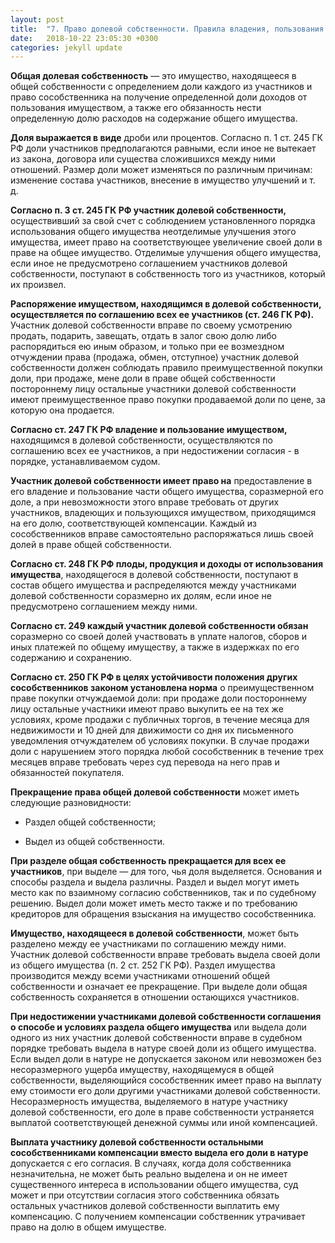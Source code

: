 ```yaml
---
layout: post
title:  "7. Право долевой собственности. Правила владения, пользования и распоряжения имуществом, составляющим общую долевую собственность. Выдел доли."
date:   2018-10-22 23:05:30 +0300
categories: jekyll update
---
```


**Общая долевая собственность** — это имущество, находящееся в общей собственности с определением доли каждого из участников и право сособственника на получение определенной доли доходов от пользования имуществом, а также его обязанность нести определенную долю расходов на содержание общего имущества.

**Доля выражается в виде** дроби или процентов. Согласно п. 1 ст. 245 ГК РФ доли участников предполагаются равными, если иное не вытекает из закона, договора или существа сложившихся между ними отношений. Размер доли может изменяться по различным причинам: изменение состава участников, внесение в имущество улучшений и т. д.

**Согласно п. 3 ст. 245 ГК РФ участник долевой собственности,** осуществивший за свой счет с соблюдением установленного порядка использования общего имущества неотделимые улучшения этого имущества, имеет право на соответствующее увеличение своей доли в праве на общее имущество. Отделимые улучшения общего имущества, если иное не предусмотрено соглашением участников долевой собственности, поступают в собственность того из участников, который их произвел.

**Распоряжение имуществом, находящимся в долевой собственности, осуществляется по соглашению всех ее участников (ст. 246 ГК РФ).** Участник долевой собственности вправе по своему усмотрению продать, подарить, завещать, отдать в залог свою долю либо распорядиться ею иным образом, и только при ее возмездном отчуждении права (продажа, обмен, отступное) участник долевой собственности должен соблюдать правило преимущественной покупки доли, при продаже, мене доли в праве общей собственности постороннему лицу остальные участники долевой собственности имеют преимущественное право покупки продаваемой доли по цене, за которую она продается.

**Согласно ст. 247 ГК РФ владение и пользование имуществом,** находящимся в долевой собственности, осуществляются по соглашению всех ее участников, а при недостижении согласия - в порядке, устанавливаемом судом.

**Участник долевой собственности имеет право на** предоставление в его владение и пользование части общего имущества, соразмерной его доле, а при невозможности этого вправе требовать от других участников, владеющих и пользующихся имуществом, приходящимся на его долю, соответствующей компенсации. Каждый из сособственников вправе самостоятельно распоряжаться лишь своей долей в праве общей собственности.	

**Согласно ст. 248 ГК РФ плоды, продукция и доходы от использования имущества**, находящегося в долевой собственности, поступают в состав общего имущества и распределяются между участниками долевой собственности соразмерно их долям, если иное не предусмотрено соглашением между ними.

**Согласно ст. 249 каждый участник долевой собственности обязан** соразмерно со своей долей участвовать в уплате налогов, сборов и иных платежей по общему имуществу, а также в издержках по его содержанию и сохранению.

**Согласно ст. 250 ГК РФ в целях устойчивости положения других сособственников законом установлена норма** о преимущественном праве покупки отчуждаемой доли: при продаже доли постороннему лицу остальные участники имеют право выкупить ее на тех же условиях, кроме продажи с публичных торгов, в течение месяца для недвижимости и 10 дней для движимости со дня их письменного уведомления отчуждателем об условиях покупки. В случае продажи доли с нарушением этого порядка любой сособственник в течение трех месяцев вправе требовать через суд перевода на него прав и обязанностей покупателя.

**Прекращение права общей долевой собственности** может иметь следующие разновидности:

- Раздел общей собственности;

- Выдел из общей собственности.

**При разделе общая собственность прекращается для всех ее участников**, при выделе — для того, чья доля выделяется. Основания и способы раздела и выдела различны. Раздел и выдел могут иметь место как по взаимному согласию собственников, так и по судебному решению. Выдел доли может иметь место также и по требованию кредиторов для обращения взыскания на имущество сособственника.

**Имущество, находящееся в долевой собственности**, может быть разделено между ее участниками по соглашению между ними. Участник долевой собственности вправе требовать выдела своей доли из общего имущества (п. 2 ст. 252 ГК РФ). Раздел имущества производится между всеми участниками отношений общей собственности и означает ее прекращение. При выделе доли общая собственность сохраняется в отношении остающихся участников.

**При недостижении участниками долевой собственности соглашения о способе и условиях раздела общего имущества** или выдела доли одного из них участник долевой собственности вправе в судебном порядке требовать выдела в натуре своей доли из общего имущества. Если выдел доли в натуре не допускается законом или невозможен без несоразмерного ущерба имуществу, находящемуся в общей собственности, выделяющийся сособственник имеет право на выплату ему стоимости его доли другими участниками долевой собственности. Несоразмерность имущества, выделяемого в натуре участнику долевой собственности, его доле в праве собственности устраняется выплатой соответствующей денежной суммы или иной компенсацией.

**Выплата участнику долевой собственности остальными сособственниками компенсации вместо выдела его доли в натуре** допускается с его согласия. В случаях, когда доля собственника незначительна, не может быть реально выделена и он не имеет существенного интереса в использовании общего имущества, суд может и при отсутствии согласия этого собственника обязать остальных участников долевой собственности выплатить ему компенсацию. С получением компенсации собственник утрачивает право на долю в общем имуществе.